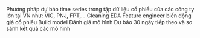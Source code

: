 Phương pháp dự báo time series trong tập dữ liệu cổ phiếu của các công ty lớn tại VN như: VIC, PNJ, FPT,...
Cleaning
EDA
Feature engineer biến động giá cổ phiếu
Build model
Đánh giá mô hình
Dư báo 30 ngày tiếp theo và so sánh kết quả các mô hình
